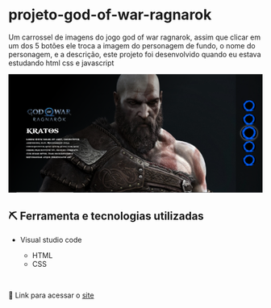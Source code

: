 <h1 style="font-weight: bold;">projeto-god-of-war-ragnarok</h1> 

<p>Um carrossel de imagens do jogo god of war ragnarok, assim que clicar em um dos 5 botões ele troca a imagem do personagem de fundo, o nome do personagem, e a descrição, este projeto foi desenvolvido quando eu estava estudando html css e javascript</p>

<img src="./src/imagens/captura de tela.PNG" alt="imagem do site">

<h2>⛏ Ferramenta e tecnologias utilizadas</h2>

- Visual studio code
  
    - HTML
    - CSS
 
 <br>
 
🔗 Link para acessar o <a href="https://joaovitor2004.github.io/projeto-god-of-war-ragnarok/">site</a>





